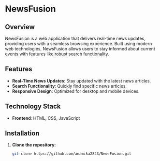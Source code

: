 # NewsFusion

## Overview
NewsFusion is a web application that delivers real-time news updates, providing users with a seamless browsing experience. Built using modern web technologies, NewsFusion allows users to stay informed about current events with features like robust search functionality.

## Features
- **Real-Time News Updates**: Stay updated with the latest news articles.
- **Search Functionality**: Quickly find specific news articles.
- **Responsive Design**: Optimized for desktop and mobile devices.

## Technology Stack
- **Frontend**: HTML, CSS, JavaScript

## Installation

1. **Clone the repository:**
   ```bash
   git clone https://github.com/anamika2843/NewsFusion.git

